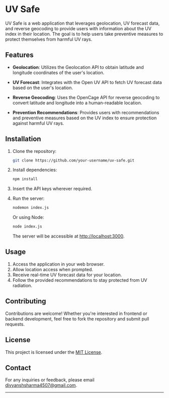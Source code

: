 # UV Safe

UV Safe is a web application that leverages geolocation, UV forecast data, and reverse geocoding to provide users with information about the UV index in their location. The goal is to help users take preventive measures to protect themselves from harmful UV rays.

## Features

- **Geolocation**: Utilizes the Geolocation API to obtain latitude and longitude coordinates of the user's location.
  
- **UV Forecast**: Integrates with the Open UV API to fetch UV forecast data based on the user's location.

- **Reverse Geocoding**: Uses the OpenCage API for reverse geocoding to convert latitude and longitude into a human-readable location.

- **Prevention Recommendations**: Provides users with recommendations and preventive measures based on the UV index to ensure protection against harmful UV rays.

## Installation

1. Clone the repository:

    ```bash
    git clone https://github.com/your-username/uv-safe.git
    ```

2. Install dependencies:

    ```bash
    npm install
    ```

4. Insert the API keys wherever required.

3. Run the server:

    ```bash
    nodemon index.js
    ```

   Or using Node:

    ```bash
    node index.js
    ```

   The server will be accessible at [http://localhost:3000](http://localhost:3000).



## Usage

1. Access the application in your web browser.
2. Allow location access when prompted.
3. Receive real-time UV forecast data for your location.
4. Follow the provided recommendations to stay protected from UV radiation.

## Contributing

Contributions are welcome! Whether you're interested in frontend or backend development, feel free to fork the repository and submit pull requests.

## License

This project is licensed under the [MIT License](LICENSE).

## Contact

For any inquiries or feedback, please email [divyanshsharma4507@gmail.com](mailto:divyanshsharma4507@gmail.com).

---
